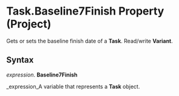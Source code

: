 
# Task.Baseline7Finish Property (Project)

Gets or sets the baseline finish date of a  **Task**. Read/write  **Variant**.


## Syntax

 _expression_. **Baseline7Finish**

 _expression_A variable that represents a  **Task** object.

